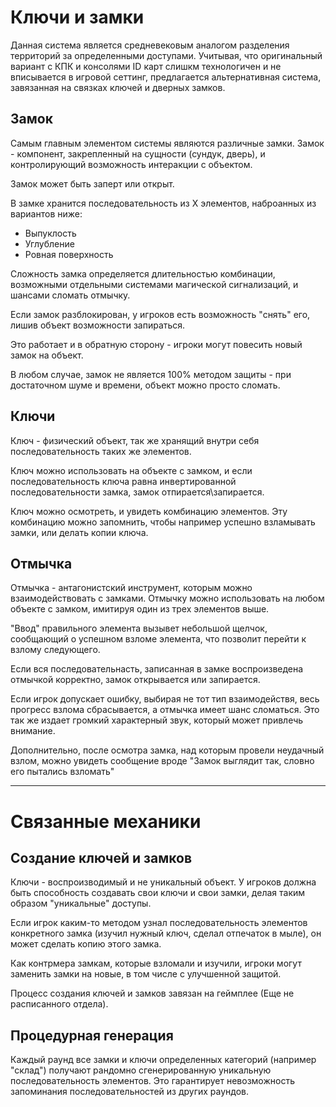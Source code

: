 # Ключи и замки

Данная система является средневековым аналогом разделения территорий за определенными доступами. Учитывая, что оригинальный вариант с КПК и консолями ID карт слишкм технологичен и не вписывается в игровой сеттинг, предлагается альтернативная система, завязанная на связках ключей и дверных замков.

## Замок

Самым главным элементом системы являются различные замки.
Замок - компонент, закрепленный на сущности (сундук, дверь), и контролирующий возможность интеракции с объектом.

Замок может быть заперт или открыт.

В замке хранится последовательность из X элементов, наброанных из вариантов ниже:
- Выпуклость
- Углубление
- Ровная поверхность

Сложность замка определяется длительностью комбинации, возможными отдельными системами магической сигнализаций, и шансами сломать отмычку.

Если замок разблокирован, у игроков есть возможность "снять" его, лишив объект возможности запираться.

Это работает и в обратную сторону - игроки могут повесить новый замок на объект.

В любом случае, замок не является 100% методом защиты - при достаточном шуме и времени, объект можно просто сломать.

## Ключи

Ключ - физический объект, так же хранящий внутри себя последовательность таких же элементов. 

Ключ можно использовать на объекте с замком, и если последовательность ключа равна инвертированной последовательности замка, замок отпирается\запирается.

Ключ можно осмотреть, и увидеть комбинацию элементов. Эту комбинацию можно запомнить, чтобы например успешно взламывать замки, или делать копии ключа.

## Отмычка

Отмычка - антагонистский инструмент, которым можно взаимодействовать с замками. Отмычку можно использовать на любом объекте с замком, имитируя один из трех элементов выше. 

"Ввод" правильного элемента вызывет небольшой щелчок, сообщающий о успешном взломе элемента, что позволит перейти к взлому следующего.

Если вся последовательнасть, записанная в замке воспроизведена отмычкой корректно, замок открывается или запирается.

Если игрок допускает ошибку, выбирая не тот тип взаимодействя, весь прогресс взлома сбрасывается, а отмычка имеет шанс сломаться. Это так же издает громкий характерный звук, который может привлечь внимание.

Дополнительно, после осмотра замка, над которым провели неудачный взлом, можно увидеть сообщение вроде "Замок выглядит так, словно его пытались взломать"

---

# Связанные механики

## Создание ключей и замков

Ключи - воспроизводимый и не уникальный объект. У игроков должна быть способность создавать свои ключи и свои замки, делая таким образом "уникальные" доступы.

Если игрок каким-то методом узнал последовательность элементов конкретного замка (изучил нужный ключ, сделал отпечаток в мыле), он может сделать копию этого замка.

Как контрмера замкам, которые взломали и изучили, игроки могут заменить замки на новые, в том числе с улучшенной защитой.

Процесс создания ключей и замков завязан на геймплее (Еще не расписанного отдела).

## Процедурная генерация

Каждый раунд все замки и ключи определенных категорий (например "склад") получают рандомно сгенерированную уникальную последовательность элементов. Это гарантирует невозможность запоминания последовательностей из других раундов.